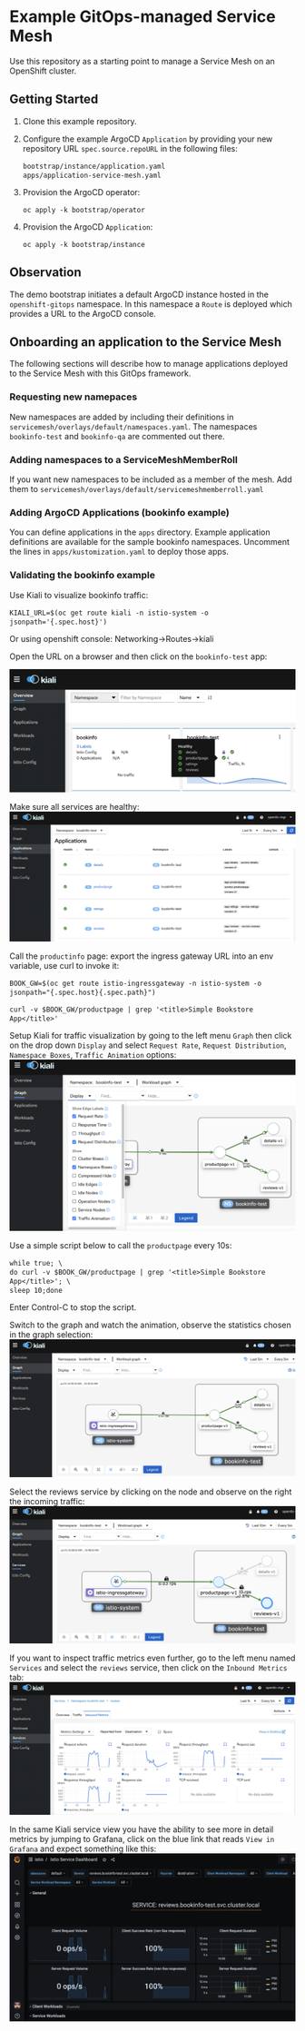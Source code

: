 # Example GitOps-managed Service Mesh

Use this repository as a starting point to manage a Service Mesh on an OpenShift cluster.

## Getting Started

1. Clone this example repository.

2. Configure the example ArgoCD `Application` by providing your new repository URL `spec.source.repoURL` in the following files:

    ```
    bootstrap/instance/application.yaml
    apps/application-service-mesh.yaml
    ```

3. Provision the ArgoCD operator:

    ```
    oc apply -k bootstrap/operator
    ```

4. Provision the ArgoCD `Application`:

    ```
    oc apply -k bootstrap/instance
    ```

## Observation

The demo bootstrap initiates a default ArgoCD instance hosted in the `openshift-gitops` namespace. In this namespace a `Route` is deployed which provides a URL to the ArgoCD console.


## Onboarding an application to the Service Mesh

The following sections will describe how to manage applications deployed to the Service Mesh with this GitOps framework.

### Requesting new namepaces

New namespaces are added by including their definitions in `servicemesh/overlays/default/namespaces.yaml`. The namespaces `bookinfo-test` and `bookinfo-qa` are commented out there.

### Adding namespaces to a ServiceMeshMemberRoll

If you want new namespaces to be included as a member of the mesh. Add them to `servicemesh/overlays/default/servicemeshmemberroll.yaml`

### Adding ArgoCD Applications (bookinfo example)

You can define applications in the `apps` directory. Example application definitions are available for the sample bookinfo namespaces. Uncomment the lines in `apps/kustomization.yaml` to deploy those apps.

### Validating the bookinfo example

Use Kiali to visualize bookinfo traffic:

```
KIALI_URL=$(oc get route kiali -n istio-system -o jsonpath='{.spec.host}')
```
Or using openshift console: Networking->Routes->kiali

Open the URL on a browser and then click on the `bookinfo-test` app:

![](images/kiali-app.png)

Make sure all services are healthy:
![](images/kiali-app2.png)

Call the `productinfo` page: export the ingress gateway URL into an env variable, use curl to invoke it:
```
BOOK_GW=$(oc get route istio-ingressgateway -n istio-system -o jsonpath="{.spec.host}{.spec.path}")
```
```
curl -v $BOOK_GW/productpage | grep '<title>Simple Bookstore App</title>'
```

Setup Kiali for traffic visualization by going to the left menu `Graph` then click on the drop down `Display` and select `Request Rate`, `Request Distribution`, `Namespace Boxes`, `Traffic Animation` options:
![](images/kiali-trafficanimation.png)

Use a simple script below to call the `productpage` every 10s:
```
while true; \
do curl -v $BOOK_GW/productpage | grep '<title>Simple Bookstore App</title>'; \
sleep 10;done
```
Enter Control-C to stop the script.

Switch to the graph and watch the animation, observe the statistics chosen in the graph selection:
![](images/kiali-traffic-animation.png)

Select the reviews service by clicking on the node and observe on the right the incoming traffic:
![](images/kiali-incoming.png)

If you want to inspect traffic metrics even further, go to the left menu named `Services` and select the `reviews` service, then click on the `Inbound Metrics` tab:
![](images/kiali-inbound-metrics.png)

In the same Kiali service view you have the ability to see more in detail metrics by jumping to Grafana, click on the blue link that reads `View in Grafana` and expect something like this:
![](images/grafana-metrics.png)
